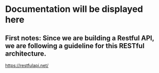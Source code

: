 # Documentation will be displayed here

## First notes: Since we are building a Restful API, we are following a guideline for this RESTful architecture. 

https://restfulapi.net/

